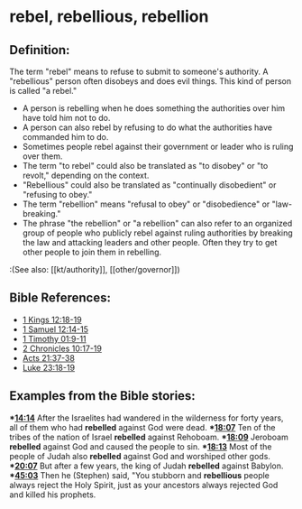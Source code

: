 # rebel, rebellious, rebellion #

## Definition: ##

The term "rebel" means to refuse to submit to someone's authority. A "rebellious" person often disobeys and does evil things. This kind of person is called "a rebel."

* A person is rebelling when he does something the authorities over him have told him not to do.
* A person can also rebel by refusing to do what the authorities have commanded him to do.
* Sometimes people rebel against their government or leader who is ruling over them.
* The term "to rebel" could also be translated as "to disobey" or "to revolt," depending on the context.
* "Rebellious" could also be translated as "continually disobedient" or "refusing to obey."
* The term "rebellion" means "refusal to obey" or "disobedience" or "law-breaking."
* The phrase "the rebellion" or "a rebellion" can also refer to an organized group of people who publicly rebel against ruling authorities by breaking the law and attacking leaders and other people. Often they try to get other people to join them in rebelling.

:(See also: [[kt/authority]], [[other/governor]])

## Bible References: ##

* [1 Kings 12:18-19](en/tn/1ki/help/12/18)
* [1 Samuel 12:14-15](en/tn/1sa/help/12/14)
* [1 Timothy 01:9-11](en/tn/1ti/help/01/09)
* [2 Chronicles 10:17-19](en/tn/2ch/help/10/17)
* [Acts 21:37-38](en/tn/act/help/21/37)
* [Luke 23:18-19](en/tn/luk/help/23/18)

## Examples from the Bible stories: ##

  __*[14:14](en/tn/obs/help/14/14)__ After the Israelites had wandered in the wilderness for forty years, all of them who had __rebelled__ against God were dead. 
  __*[18:07](en/tn/obs/help/18/07)__ Ten of the tribes of the nation of Israel __rebelled__ against Rehoboam. 
  __*[18:09](en/tn/obs/help/18/09)__ Jeroboam __rebelled__ against God and caused the people to sin. 
  __*[18:13](en/tn/obs/help/18/13)__ Most of the people of Judah also __rebelled__ against God and worshiped other gods. 
  __*[20:07](en/tn/obs/help/20/07)__ But after a few years, the king of Judah __rebelled__ against Babylon. 
  __*[45:03](en/tn/obs/help/45/03)__ Then he (Stephen) said, "You stubborn and __rebellious__ people always reject the Holy Spirit, just as your ancestors always rejected God and killed his prophets.